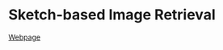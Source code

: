 # Sketch-based Image Retrieval

[Webpage](https://htmlpreview.github.io/?https://github.com/sanjanag/sbir/blob/master/docs/index.html)
